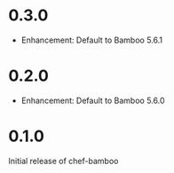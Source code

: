 # 0.3.0

* Enhancement: Default to Bamboo 5.6.1

# 0.2.0

* Enhancement: Default to Bamboo 5.6.0

# 0.1.0

Initial release of chef-bamboo
